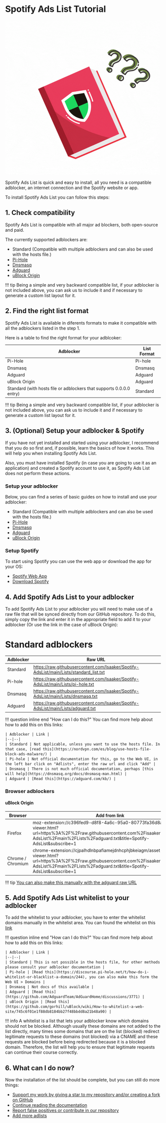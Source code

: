 # Spotify Ads List Tutorial

![Spotify Block Tutorial Logo](./images/tutorial.gif)

Spotify Ads List is quick and easy to install, all you need is a compatible adblocker, an internet connection and the Spotify website or app.

To install Spotify Ads List you can follow this steps:

## 1. Check compatibility

Spotify Ads List is compatible with all major ad blockers, both open-source and paid.

The currently supported adblockers are:
- Standard (Compatible with multiple adblockers and can also be used with the hosts file.)
- [Pi-Hole](https://pi-hole.net)
- [Dnsmasq](https://dnsmasq.org/doc.html)
- [Adguard](https://adguard.com/es/welcome.html)
- [uBlock Origin](https://ublockorigin.com)

!!! tip
    Being a simple and very backward compatible list, if your adblocker is not included above, you can ask us to include it and if necessary to generate a custom list layout for it.

## 2. Find the right list format

Spotify Ads List is available in diferents formats to make it compatible with all the adblockers listed in the step 1. 

Here is a table to find the right format for your adblcoker:

| Adblocker | List Format |
| -- | -- |
| Pi-Hole | Pi-hole	|
| Dnsmasq | Dnsmasq |
| Adguard | Adguard |
| uBlock Origin | Adguard |
| Standard (with hosts file or adblockers that supports 0.0.0.0 entry) | Standard |

!!! tip
    Being a simple and very backward compatible list, if your adblocker is not included above, you can ask us to include it and if necessary to generate a custom list layout for it.

## 3. (Optional) Setup your adblocker & Spotify

If you have not yet installed and started using your adblocker, I recommend that you do so first and, if possible, learn the basics of how it works. This will help you when installing Spotify Ads List.

Also, you must have installed Spotify (in case you are going to use it as an application) and created a Spotify account to use it, as Spotify Ads List does not perform these actions.

### Setup your adblocker

Below, you can find a series of basic guides on how to install and use your adblocker:

- Standard (Compatible with multiple adblockers and can also be used with the hosts file.)
- [Pi-Hole](https://docs.pi-hole.net/main/basic-install/)
- [Dnsmasq](https://dnsmasq.org/doc.html)
- [Adguard](https://adguard.com/kb/general/how-to-install/)
- [uBlock Origin](https://github.com/gorhill/uBlock?tab=readme-ov-file#installation)

### Setup Spotify

To start using Spotify you can use the web app or download the app for your OS:

- [Spotify Web App](https://open.spotify.com)
- [Download Spotify](https://www.spotify.com/en/download/)

## 4. Add Spotify Ads List to your adblocker

To add Spotify Ads List to your adblocker you will need to make use of a raw file that will be synced directly from our GitHub repository. To do this, simply copy the link and enter it in the appropriate field to add it to your adblocker (Or use the link in the case of uBlock Origin):

# Standard adblockers

| Adblocker | Raw URL
| -- | -- |
| Standard | https://raw.githubusercontent.com/Isaaker/Spotify-AdsList/main/Lists/standard_list.txt |
| Pi-hole | https://raw.githubusercontent.com/Isaaker/Spotify-AdsList/main/Lists/pi-hole.txt |
| Dnsmasq | https://raw.githubusercontent.com/Isaaker/Spotify-AdsList/main/Lists/dnsmasq.txt |
| Adguard | https://raw.githubusercontent.com/Isaaker/Spotify-AdsList/main/Lists/adguard.txt |

!!! question inline end "How can I do this?"
    You can find more help about how to add this on this links:

    | Adblocker | Link |
    |--|--|
    | Standard | Not applicable, unless you want to use the hosts file. In that case, [read this](https://nordvpn.com/es/blog/use-hosts-file-block-ads-malware/) |
    | Pi-hole | Not official documentation for this, go to the Web UI, in the left bar click on "Adlists", enter the raw url and click "Add" |
    | Dnsmasq | There is not much official documentation, perhaps [this will help](https://dnsmasq.org/docs/dnsmasq-man.html) |
    | Adguard | [Read this](https://adguard.com/kb/) |

### Browser adblockers

#### uBlock Origin

| Browser | Add from link |
| -- | -- |
| Firefox | moz-extension://c396fed9-d8f8-4a6c-95a0-80773fa36d8a/asset-viewer.html?url=https%3A%2F%2Fraw.githubusercontent.com%2Fisaaker%2FSpotify-AdsList%2Fmain%2FLists%2Fadguard.txt&title=Spotify-AdsList&subscribe=1 |
| Chrome / Chromium | chrome-extension://cjpalhdlnbpafiamejdnhcphjbkeiagm/asset-viewer.html?url=https%3A%2F%2Fraw.githubusercontent.com%2Fisaaker%2FSpotify-AdsList%2Fmain%2FLists%2Fadguard.txt&title=Spotify-AdsList&subscribe=1 |

!!! tip
    [You can also make this manually with the adguard raw URL](https://github.com/gorhill/uBlock/wiki/Dashboard:-Filter-lists#3rd-party-filter-lists)

## 5. Add Spotify Ads List whitelist to your adblocker

To add the whitelist to your adblocker, you have to enter the whitelist domains manually in the whitelist area. You can found the whitelist on this [link](./docs_whitelist.md)

!!! question inline end "How can I do this?"
    You can find more help about how to add this on this links:

    | Adblocker | Link |
    |--|--|
    | Standard | This is not possible in the hosts file, for other methods please consult your adblocker documentation |
    | Pi-hole | [Read this](https://discourse.pi-hole.net/t/how-do-i-whitelist-or-blacklist-a-domain/244), you can also make this form the Web UI > Domains |
    | Dnsmasq | Not docs of this available |
    | Adguard | [Read this](https://github.com/AdguardTeam/AdGuardHome/discussions/3771) |
    | uBlock Origin | [Read this](https://github.com/gorhill/uBlock/wiki/How-to-whitelist-a-web-site/745c6f01e1f88db8184bb27f48bbdd8a21b48a90) |

!!! info
    A whitelist is a list that lets your adblocker know which domains should not be blocked. Although usually these domains are not added to the list directly, many times some domains that are on the list (blocked) redirect legitimate requests to these domains (not blocked) via a CNAME and these requests are blocked before being redirected because it is a blocked domain. Therefore, the list will help you to ensure that legitimate requests can continue their course correctly.

## 6. What can I do now?

Now the installation of the list should be complete, but you can still do more things:

- [Support my work by giving a star to my repository and/or creating a fork on GitHub](https://github.com/Isaaker/Spotify-AdsList)
- [Continue reading the documentation](spotify.piscinadeentropia.es)
- [Report false positives or contribute in our repository](https://github.com/Isaaker/Spotify-AdsList/issues)
- [Add more adlists](./why_add_more_blocklists)